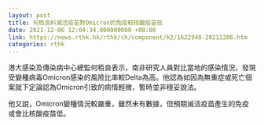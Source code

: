 ```yaml
---
layout: post
title: 何栢良料滅活疫苗對Omicron的免疫較核酸疫苗低
date: 2021-12-06 12:04:34.000000000 +08:00
link: https://news.rthk.hk/rthk/ch/component/k2/1622948-20211206.htm
categories: rthk
---
```


港大感染及傳染病中心總監何栢良表示，南非研究人員對比當地的感染情況，發現受變種病毒Omicron感染的風險比率較Delta為高。他認為如因為無重症或死亡個案就下定論認為Omicron引致的病情輕微，暫時並非穩妥說法。

他又說，Omicron變種情況較嚴重，雖然未有數據，但預期滅活疫苗產生的免疫或會比核酸疫苗低。
